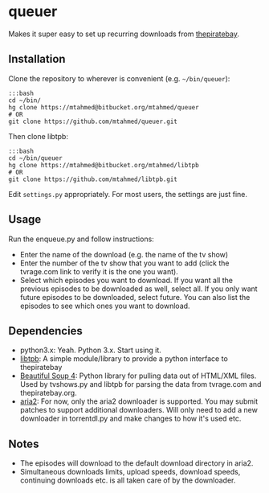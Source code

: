 # queuer

Makes it super easy to set up recurring downloads from [thepiratebay](http://thepiratebay.sx).

## Installation

Clone the repository to wherever is convenient (e.g. `~/bin/queuer`):

    :::bash
    cd ~/bin/
    hg clone https://mtahmed@bitbucket.org/mtahmed/queuer
    # OR
    git clone https://github.com/mtahmed/queuer.git

Then clone libtpb:

    :::bash
    cd ~/bin/queuer
    hg clone https://mtahmed@bitbucket.org/mtahmed/libtpb
    # OR
    git clone https://github.com/mtahmed/libtpb.git

Edit `settings.py` appropriately. For most users, the settings are just fine.

## Usage

Run the enqueue.py and follow instructions:

- Enter the name of the download (e.g. the name of the tv show)
- Enter the number of the tv show that you want to add (click the tvrage.com
  link to verify it is the one you want).
- Select which episodes you want to download. If you want all the previous
  episodes to be downloaded as well, select all. If you only want future
  episodes to be downloaded, select future. You can also list the episodes to
  see which ones you want to download.


## Dependencies

- python3.x: Yeah. Python 3.x. Start using it.
- [libtpb](https://bitbucket.org/mtahmed/libtpb): A simple module/library to
  provide a python interface to thepiratebay
- [Beautiful Soup 4](http://www.crummy.com/software/BeautifulSoup/bs4/doc/): Python
  library for pulling data out of HTML/XML files. Used by tvshows.py and libtpb
  for parsing the data from tvrage.com and thepiratebay.org.
- [aria2](http://aria2.sourceforge.net/): For now, only the aria2 downloader is
  supported. You may submit patches to support additional downloaders. Will only
  need to add a new downloader in torrentdl.py and make changes to how it's used etc.

## Notes

- The episodes will download to the default download directory in aria2.
- Simultaneous downloads limits, upload speeds, download speeds, continuing
  downloads etc. is all taken care of by the downloader.
